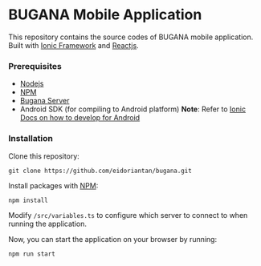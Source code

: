 
# BUGANA Mobile Application
This repository contains the source codes of BUGANA mobile application. Built with [Ionic Framework](https://ionicframework.com/) and [Reactjs](https://reactjs.org/).


### Prerequisites
 * [Nodejs](https://nodejs.org)
 * [NPM](https://npmjs.com)
 * [Bugana Server](https://github.com/eidoriantan/bugana-server)
 * Android SDK (for compiling to Android platform)
   **Note**: Refer to [Ionic Docs on how to develop for Android](https://ionicframework.com/docs/developing/android)


### Installation
Clone this repository:

```shell
git clone https://github.com/eidoriantan/bugana.git
```

Install packages with [NPM](https://npmjs.com):

```shell
npm install
```

Modify `/src/variables.ts` to configure which server to connect to when running the application.

Now, you can start the application on your browser by running:
```shell
npm run start
```
